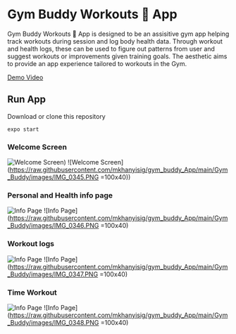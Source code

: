 # Gym Buddy Workouts 💪  App

Gym Buddy Workouts 💪  App is designed to be an assisitive gym app helping track workouts during session and log body health data. Through workout and health logs, these can be used to figure out patterns from user and suggest workouts or improvements given training goals. The aesthetic aims to provide an app experience tailored to workouts in the Gym.

[Demo Video](https://drive.google.com/drive/u/1/folders/1o3qHBni2Ecp0Pp5Sk2tYhLTwYsK611Td)

## Run App

Download or clone this repository

```
expo start
```

### Welcome Screen

![Welcome Screen](https://raw.githubusercontent.com/mkhanyisig/gym_buddy_App/main/Gym_Buddy/images/IMG_0345.PNG=100x40))
![Welcome Screen](https://raw.githubusercontent.com/mkhanyisig/gym_buddy_App/main/Gym_Buddy/images/IMG_0345.PNG =100x40))

### Personal and Health info page

![Info Page](https://raw.githubusercontent.com/mkhanyisig/gym_buddy_App/main/Gym_Buddy/images/IMG_0346.PNG=100x40)
![Info Page](https://raw.githubusercontent.com/mkhanyisig/gym_buddy_App/main/Gym_Buddy/images/IMG_0346.PNG =100x40)

### Workout logs
![Info Page](https://raw.githubusercontent.com/mkhanyisig/gym_buddy_App/main/Gym_Buddy/images/IMG_0347.PNG=100x40)
![Info Page](https://raw.githubusercontent.com/mkhanyisig/gym_buddy_App/main/Gym_Buddy/images/IMG_0347.PNG =100x40)

### Time Workout

![Info Page](https://raw.githubusercontent.com/mkhanyisig/gym_buddy_App/main/Gym_Buddy/images/IMG_0347.PNG=100x40)
![Info Page](https://raw.githubusercontent.com/mkhanyisig/gym_buddy_App/main/Gym_Buddy/images/IMG_0348.PNG =100x40)
